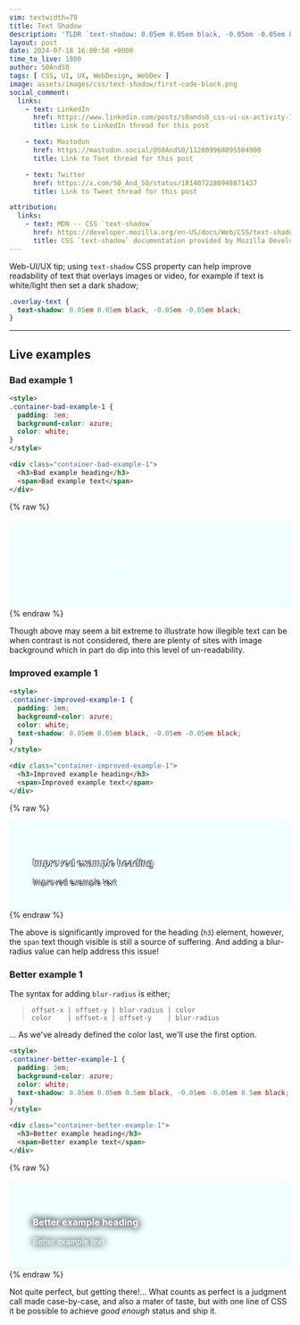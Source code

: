 ```yaml
---
vim: textwidth=79
title: Text Shadow
description: 'TLDR `text-shadow: 0.05em 0.05em black, -0.05em -0.05em black`'
layout: post
date: 2024-07-18 16:00:50 +0000
time_to_live: 1800
author: S0AndS0
tags: [ CSS, UI, UX, WebDesign, WebDev ]
image: assets/images/css/text-shadow/first-code-block.png
social_comment:
  links:
    - text: LinkedIn
      href: https://www.linkedin.com/posts/s0ands0_css-ui-ux-activity-7219837946911170560-EnHb
      title: Link to LinkedIn thread for this post

    - text: Mastodon
      href: https://mastodon.social/@S0AndS0/112809968095504900
      title: Link to Toot thread for this post

    - text: Twitter
      href: https://x.com/S0_And_S0/status/1814072280948871437
      title: Link to Tweet thread for this post

attribution:
  links:
    - text: MDN -- CSS `text-shadow`
      href: https://developer.mozilla.org/en-US/docs/Web/CSS/text-shadow
      title: CSS `text-shadow` documentation provided by Mozilla Developer Network
---
```



Web-UI/UX tip; using `text-shadow` CSS property can help improve readability of
text that overlays images or video, for example if text is white/light then set
a dark shadow;

```css
.overlay-text {
  text-shadow: 0.05em 0.05em black, -0.05em -0.05em black;
}
```


______


## Live examples
[heading__live_examples]: #live-examples


### Bad example 1
[heading__bad_example_1]: #bad-example-1

```html
<style>
.container-bad-example-1 {
  padding: 3em;
  background-color: azure;
  color: white;
}
</style>

<div class="container-bad-example-1">
  <h3>Bad example heading</h3>
  <span>Bad example text</span>
</div>
```

{% raw %}
<style>
.container-bad-example-1 {
  padding: 3em;
  background-color: azure;
  color: white;
}
</style>

<div class="container-bad-example-1">
  <h3>Bad example heading</h3>
  <span>Bad example text</span>
</div>
{% endraw %}

Though above may seem a bit extreme to illustrate how illegible text can be
when contrast is not considered, there are plenty of sites with image
background which in part do dip into this level of un-readability.

### Improved example 1
[heading__improved_example_1]: #improved-example-1

```html
<style>
.container-improved-example-1 {
  padding: 3em;
  background-color: azure;
  color: white;
  text-shadow: 0.05em 0.05em black, -0.05em -0.05em black;
}
</style>

<div class="container-improved-example-1">
  <h3>Improved example heading</h3>
  <span>Improved example text</span>
</div>
```

{% raw %}
<style>
.container-improved-example-1 {
  padding: 3em;
  background-color: azure;
  color: white;
  text-shadow: 0.05em 0.05em black, -0.05em -0.05em black;
}
</style>

<div class="container-improved-example-1">
  <h3>Improved example heading</h3>
  <span>Improved example text</span>
</div>
{% endraw %}

The above is significantly improved for the heading (`h3`) element, however,
the `span` text though visible is still a source of suffering.  And adding a
blur-radius value can help address this issue!

### Better example 1
[heading__better_example_1]: #better-example-1

The syntax for adding `blur-radius` is either;

>     offset-x | offset-y | blur-radius | color
>     color    | offset-x | offset-y    | blur-radius

... As we've already defined the color last, we'll use the first option.

```html
<style>
.container-better-example-1 {
  padding: 3em;
  background-color: azure;
  color: white;
  text-shadow: 0.05em 0.05em 0.5em black, -0.05em -0.05em 0.5em black;
}
</style>

<div class="container-better-example-1">
  <h3>Better example heading</h3>
  <span>Better example text</span>
</div>
```

{% raw %}
<style>
.container-better-example-1 {
  padding: 3em;
  background-color: azure;
  color: white;
  text-shadow: 0.05em 0.05em 0.95em black, -0.05em -0.05em 0.95em black;
}
</style>

<div class="container-better-example-1">
  <h3>Better example heading</h3>
  <span>Better example text</span>
</div>
{% endraw %}

Not quite perfect, but getting there!...  What counts as perfect is a judgment
call made case-by-case, and also a mater of taste, but with one line of CSS it
be possible to achieve _good enough_ status and ship it.

